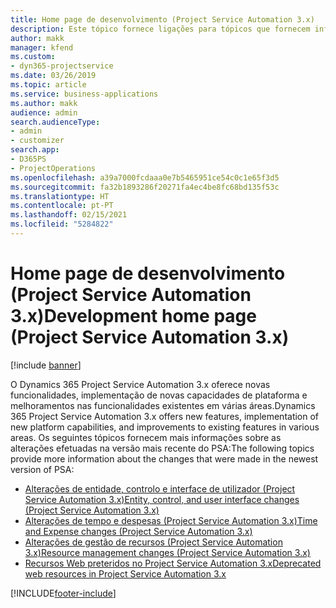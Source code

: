 ```yaml
---
title: Home page de desenvolvimento (Project Service Automation 3.x)
description: Este tópico fornece ligações para tópicos que fornecem informações de desenvolvimento do Dynamics 365 Project Service Automation (PSA), versão 3.x.
author: makk
manager: kfend
ms.custom:
- dyn365-projectservice
ms.date: 03/26/2019
ms.topic: article
ms.service: business-applications
ms.author: makk
audience: admin
search.audienceType:
- admin
- customizer
search.app:
- D365PS
- ProjectOperations
ms.openlocfilehash: a39a7000fcdaaa0e7b5465951ce54c0c1e65f3d5
ms.sourcegitcommit: fa32b1893286f20271fa4ec4be8fc68bd135f53c
ms.translationtype: HT
ms.contentlocale: pt-PT
ms.lasthandoff: 02/15/2021
ms.locfileid: "5284822"
---
```

# <a name="development-home-page-project-service-automation-3x"></a><span data-ttu-id="26607-103">Home page de desenvolvimento (Project Service Automation 3.x)</span><span class="sxs-lookup"><span data-stu-id="26607-103">Development home page (Project Service Automation 3.x)</span></span>

[!include [banner](../../includes/psa-now-project-operations.md)]

<span data-ttu-id="26607-104">O Dynamics 365 Project Service Automation 3.x oferece novas funcionalidades, implementação de novas capacidades de plataforma e melhoramentos nas funcionalidades existentes em várias áreas.</span><span class="sxs-lookup"><span data-stu-id="26607-104">Dynamics 365 Project Service Automation 3.x offers new features, implementation of new platform capabilities, and improvements to existing features in various areas.</span></span> <span data-ttu-id="26607-105">Os seguintes tópicos fornecem mais informações sobre as alterações efetuadas na versão mais recente do PSA:</span><span class="sxs-lookup"><span data-stu-id="26607-105">The following topics provide more information about the changes that were made in the newest version of PSA:</span></span>

- [<span data-ttu-id="26607-106">Alterações de entidade, controlo e interface de utilizador (Project Service Automation 3.x)</span><span class="sxs-lookup"><span data-stu-id="26607-106">Entity, control, and user interface changes (Project Service Automation 3.x)</span></span>](../developer-guides/entity-changes-v3.x.md)
- [<span data-ttu-id="26607-107">Alterações de tempo e despesas (Project Service Automation 3.x)</span><span class="sxs-lookup"><span data-stu-id="26607-107">Time and Expense changes (Project Service Automation 3.x)</span></span>](../developer-guides/time-expense-changes-v3.x.md)
- [<span data-ttu-id="26607-108">Alterações de gestão de recursos (Project Service Automation 3.x)</span><span class="sxs-lookup"><span data-stu-id="26607-108">Resource management changes (Project Service Automation 3.x)</span></span>](../developer-guides/resource-management-changes-v3.x.md)
- [<span data-ttu-id="26607-109">Recursos Web preteridos no Project Service Automation 3.x</span><span class="sxs-lookup"><span data-stu-id="26607-109">Deprecated web resources in Project Service Automation 3.x</span></span>](../developer-guides/web-resources-deprecated-v3.x.md)


[!INCLUDE[footer-include](../../includes/footer-banner.md)]